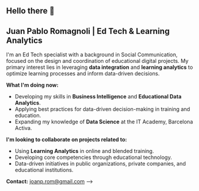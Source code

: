 ## Hello there 👋

## Juan Pablo Romagnoli | Ed Tech & Learning Analytics 

I'm an Ed Tech specialist with a background in Social Communication, focused on the design and coordination of educational digital projects. My primary interest lies in leveraging **data integration** and **learning analytics** to optimize learning processes and inform data-driven decisions.

**What I'm doing now:**
* Developing my skills in **Business Intelligence** and **Educational Data Analytics**.
* Applying best practices for data-driven decision-making in training and education.
* Expanding my knowledge of **Data Science** at the IT Academy, Barcelona Activa.

**I'm looking to collaborate on projects related to:**
* Using **Learning Analytics** in online and blended training.
* Developing core competencies through educational technology.
* Data-driven initiatives in public organizations, private companies, and educational institutions.

**Contact:** joanp.rom@gmail.com
-->
